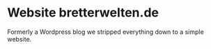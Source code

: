 # Website bretterwelten.de

Formerly a Wordpress blog we stripped everything down to a simple website.